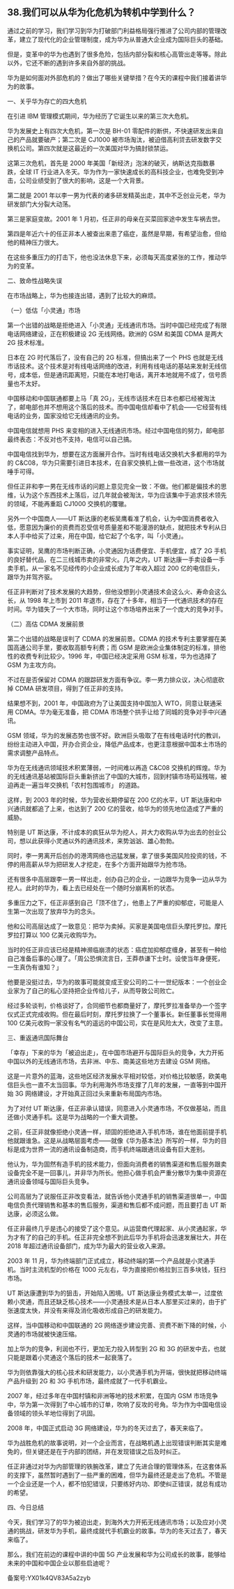 ## 38.我们可以从华为化危机为转机中学到什么？
通过之前的学习，我们学习到华为打破部门利益格局强行推进了公司内部的管理改革，建立了现代化的企业管理制度，成为华为从普通大企业成为国际巨头的基础。


但是，变革中的华为也遇到了很多危险，包括内部分裂和核心高管出走等等。除此以外，它还不断的遇到许多来自外部的挑战。


华为是如何面对外部危机的？做出了哪些关键举措？在今天的课程中我们接着讲华为的故事。


一、关乎华为存亡的四大危机


在引进 IBM 管理模式期间，华为经历了它诞生以来的第三次大危机。


华为发展史上有四次大危机，第一次是 BH-01 零配件的断供，不快速研发出来自己的产品就要破产；第二次是 CJ1000 被市场淘汰，被迫借高利贷去研发数字交换机公司。第四次就是这最近的一次美国对华为搞封锁禁运。


这第三次危机，首先是 2000 年美国「新经济」泡沫的破灭，纳斯达克指数暴跌，全球 IT 行业进入冬天。华为作为一家快速成长的高科技企业，也难免受到冲击，公司业绩受到了很大的影响，这是一个大背景。


第二就是 2001 年以李一男为代表的诸多研发精英出走，其中不乏创业元老，华为研发部门大分裂大动荡。


第三是家庭变故。2001 年 1 月初，任正非的母亲在买菜回家途中发生车祸去世。


第四是年近六十的任正非本人被查出来患了癌症，虽然是早期，有希望治愈，但给他的精神压力很大。


在这些多重压力的打击下，他也没法休息下来，必须每天高度紧张的工作，推动华为的变革。


二、致命性战略失误


在市场战略上，华为也接连出错，遇到了比较大的麻烦。


（一）低估「小灵通」市场


第一个出错的战略是拒绝进入「小灵通」无线通讯市场。当时中国已经完成了有限电话网络建设，正在积极建设 2G 无线网络。欧洲的 GSM 和美国 CDMA 是两大 2G 技术标准。


日本在 2G 时代落后了，没有自己的 2G 标准，但搞出来了一个 PHS 也就是无线市话技术。这个技术是对有线电话网络的改进，利用有线电话的基站来发射无线信号，成本低，但是通讯距离短，只能在本地打电话，离开本地就用不成了，信号质量也不太好。


中国移动和中国联通都要上马「真 2G」，无线市话技术在日本也都已经被淘汰了，邮电部也并不想用这个落后的技术。而中国电信却看中了机会——它经营有线电话的业务，国家没给它无线通讯的业务。


中国电信就想用 PHS 来变相的进入无线通讯市场。经过中国电信的努力，邮电部最终表态：不反对也不支持，电信可以自己搞。


中国电信找到华为，想要在这方面展开合作。当时有线电话交换机大多都用的华为的 C&C08，华为只需要引进日本技术，在自家交换机上做一些改进，这个市场就唾手可得。


但任正非和李一男在无线市话的问题上意见完全一致：不做。他们都是偏技术的思维，认为这个东西技术上落后，过几年就会被淘汰，华为应该集中于追求技术领先的领域，不能再重蹈 CJ1000 交换机的覆辙。


另外一个中国商人——UT 斯达康的老板吴鹰看准了机会，认为中国消费者收入低，愿意因为廉价的资费而忍受信号质量差和不能漫游的缺点，就把技术专利从日本人手中给买了过来，用在中国，给它起了个名字，叫「小灵通」。


事实证明，吴鹰的市场判断正确，小灵通因为话费便宜、手机便宜，成了 2G 手机的良好替代品，在二三线城市卖的非常火。几年之内，UT 斯达康一手卖设备一手卖手机，从一家名不见经传的小企业成长成为了年收入超过 200 亿的电信巨头，跟华为并驾齐驱。


任正非判断对了技术发展的大趋势，但他没想到小灵通技术会这么火、寿命会这么长，从 1998 年上市到 2011 年退市，存在了十多年，相当于一代通讯技术的存在时间。华为错失了一个大市场，同时让这个市场培养出来了一个庞大的竞争对手。


（二）高估 CDMA 发展前景


第二个出错的战略是误判了 CDMA 的发展前景。CDMA 的技术专利主要掌握在美国高通公司手里，要收取高额专利费；而 GSM 是欧洲企业集体制定的标准，排他性的收费专利比较少。1996 年，中国已经决定采用 GSM 标准，华为也选择了 GSM 为主攻方向。


不过在是否保留对 CDMA 的跟踪研发方面有争议。李一男力排众议，决心彻底砍掉 CDMA 研发项目，得到了任正非的支持。


结果想不到，2001 年，中国政府为了让美国支持中国加入 WTO，同意让联通采用 CDMA。华为毫无准备，把 CDMA 市场整个拱手让给了同城的竞争对手中兴通讯。


GSM 领域，华为的发展态势也很不好。欧洲巨头吸取了在有线电话时代的教训，纷纷主动进入中国，开办合资企业，降低产品成本，也更注意根据中国本土市场的需求调整产品特点。


华为在无线通讯领域技术积累薄弱，一时间难以再造 C&C08 交换机的辉煌。华为的无线通讯基站被国际巨头重新挤出了中国的大城市，回到村镇市场苟延残喘，被迫再走一遍当年交换机「农村包围城市」 的道路。


这样，到 2003 年的时候，华为营收长期停留在 200 亿的水平，UT 斯达康和中兴通讯就都追了上来，也达到了 200 亿的营收，给华为的领先地位造成了严重的威胁。


特别是 UT 斯达康，不计成本的疯狂从华为挖人，并大力收购从华为出去的创业公司，想以此获得小灵通以外的通讯技术，来势汹汹、雄心勃勃。


同时，李一男离开后创办的港湾网络也迅猛发展，拿了很多美国风险投资的钱，不停的用高薪从华为把研发人才挖走，在多个方面开始跟华为抢市场。


还有很多中高层跟李一男一样出走，创办自己的企业，一边跟华为竞争一边从华为挖人。此时的华为，看上去已经处在一个随时分崩离析的状态。


多重压力之下，任正非感到自己「顶不住了」，他患上了严重的抑郁症，可能是人生第一次出现了放弃华为的念头。


他和公司高层达成了一致意见：把华为卖掉。买家是美国电信巨头摩托罗拉。摩托罗拉打算以 100 亿美元收购华为。


当时的任正非应该已经是精神濒临崩溃的状态：癌症加抑郁症缠身，甚至有一种给自己准备后事的心理了。「周公恐惧流言日，王莽恭谦下士时。设使当年身便死，一生真伪有谁知？」


他要是没挺过去，华为的故事可能就变成王安公司的二十一世纪版本：一个创业企业家为了自己的私心坚持把企业传给儿子，从而导致公司败亡。


经过多轮谈判，价格谈好了，合同细节也都商量好了，摩托罗拉准备举办一个签字仪式正式完成收购。但在最后时刻，摩托罗拉换了一个董事长。新任董事长觉得用 100 亿美元收购一家没有名气的遥远的中国公司，实在是风险太大，改变了主意。


三、重返通讯国际舞台


「幸存」下来的华为「被迫出走」，在中国市场避开与国际巨头的竞争，大力开拓中国以外的无线通讯市场，去非洲、中东、南美这些地方去建设 GSM 网络。


这是一片意外的蓝海，这些地区经济发展水平相对较低，对价格比较敏感，欧美电信巨头也一直不太当回事。华为利用海外市场支撑了几年的发展，一直等到中国开始 3G 网络建设，才开始真正回过头来重新布局国内市场。


为了对付 UT 斯达康，任正非承认错误，同意进入小灵通市场，不仅做基站，而且还做小灵通手机。这是华为战略的一个重大调整。


之前，任正非就像拒绝小灵通一样，顽固的拒绝进入手机市场，谁在他面前提手机他就跟谁急。这是从战略层面考虑——就像《华为基本法》所写的一样，华为的目标是成为世界一流的通讯设备制造商，而手机终端跟通讯设备有巨大差别。


他认为，华为固然有造手机的技术能力，但面向消费者的销售渠道和售后服务跟卖设备完全不是一回事儿，并非华为所长。他担心做手机会严重分散华为集中资源在通讯设备领域与国际巨头竞争。


公司高层为了说服任正非改变看法，就告诉他小灵通手机的销售渠道很单一，中国电信负责代理销售和基本的售后服务，渠道和售后都不成问题，而且要打击 UT 斯达康，必须这么做。


任正非最终几乎是违心的接受了这个意见。从运营商代理起家、从小灵通起家，华为才有了的自己的手机。任正非完全想不到此后华为手机将会迅速发展壮大，并在 2018 年超过通讯设备部门，成为华为最大的营业收入来源。


2003 年 11 月，华为终端部门正式成立，移动终端的第一个产品就是小灵通手机。当时主流机型的价格在 1000 元左右，华为直接把价格拉到三百多块钱，狂扫市场。


UT 斯达康遭到华为的狙击，开始陷入困境。UT 斯达康业务模式太单一，过度依赖小灵通，而且还缺乏核心技术——小灵通技术是从日本人那里买过来的，由于扩张速度太快，并没有来得及消化吸收形成自己的研发能力。


这样，当中国移动和中国联通的 2G 网络逐步建设完善、资费不断下降的时候，小灵通的市场就被快速压缩。


加上华为的竞争，利润也不行，更加无力投入转型到 2G 和 3G 的研发中去，也就只能是跟着小灵通这个落后的技术一起衰落了。


华为则依靠强大的核心技术和研发能力，以小灵通手机为开端，很快就把移动终端产品升级到 2G 和 3G 手机市场，最终成就了一代手机霸业。


2007 年，经过多年在中国村镇和非洲等地的技术积累，在国内 GSM 市场竞争中，华为第一次得到了中心城市的订单，吹响了反攻的号角。华为作为中国电信设备领域的领头羊地位得到了巩固。


2008 年，中国正式启动 3G 网络建设，华为的冬天过去了，春天来临了。


华为战胜危机的故事说明，对一个企业而言，在战略机遇上出现错误判断其实是难免的，但关键还是在于内部的团结，并在发现错误之后及时纠正。


任正非通过对华为内部管理的铁腕改革，建立了先进合理的管理体系，在这套体系的支撑下，虽然暂时遇到了一些严重的困难，但华为最终还是走出了危机。不管是一个企业还是一个人，都不怕犯错误，只要练好内功、即使纠正错误，就总有成功的希望。


四、今日总结


今天，我们学习了的华为被迫出走，到海外大力开拓无线通讯市场；以及应对小灵通的挑战，研发华为手机，最终成就代手机霸业的故事。华为的冬天过去了，春天来临了。


那么，我们在前边的课程中讲的中国 5G 产业发展和华为公司成长的故事，能够给未来的中国和中国企业以那些启迪呢？


备案号:YX01k4QV83A5a2zyb

